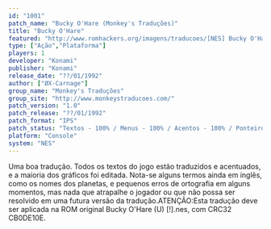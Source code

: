 ```yaml
---
id: "1001"
patch_name: "Bucky O'Hare (Monkey's Traduções)"
title: "Bucky O'Hare"
featured: "http://www.romhackers.org/imagens/traducoes/[NES] Bucky O'Hare - Monkey's Traduções - 1.png"
type: ["Ação","Plataforma"]
players: 1
developer: "Konami"
publisher: "Konami"
release_date: "??/01/1992"
author: ["ØX-Carnage"]
group_name: "Monkey's Traduções"
group_site: "http://www.monkeystraducoes.com/"
patch_version: "1.0"
patch_release: "??/01/1992"
patch_format: "IPS"
patch_status: "Textos - 100% / Menus - 100% / Acentos - 100% / Ponteiros - 100% / Gráficos - 90%"
platform: "Console"
system: "NES"
---
```


Uma boa tradução. Todos os textos do jogo estão traduzidos e acentuados, e a maioria dos gráficos foi editada. Nota-se alguns termos ainda em inglês, como os nomes dos planetas, e pequenos erros de ortografia em alguns momentos, mas nada que atrapalhe o jogador ou que não possa ser resolvido em uma futura versão da tradução.ATENÇÃO:Esta tradução deve ser aplicada na ROM original Bucky O'Hare (U) [!].nes, com CRC32 CB0DE10E.